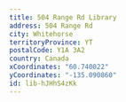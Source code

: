 ```yaml
---
title: 504 Range Rd Library
address: 504 Range Rd
city: Whitehorse
territoryProvince: YT
postalCode: Y1A 3A2
country: Canada
xCoordinates: "60.740022"
yCoordinates: "-135.090860"
id: lib-hJHhS4zKk
---
```

